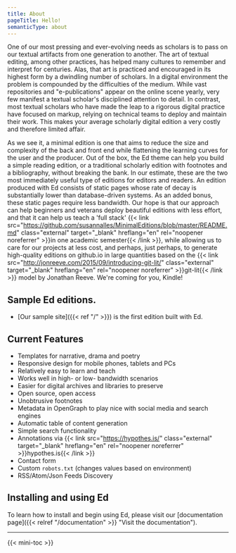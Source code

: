 ```yaml
---
title: About
pageTitle: Hello!
semanticType: about
---
```


One of our most pressing and ever-evolving needs as scholars is to pass on our textual artifacts
from one generation to another. The art of textual editing, among other practices, has helped many
cultures to remember and interpret for centuries. Alas, that art is practiced and encouraged in its
highest form by a dwindling number of scholars. In a digital environment the problem is compounded
by the difficulties of the medium. While vast repositories and "e-publications" appear on the
online scene yearly, very few manifest a textual scholar's disciplined attention to detail. In
contrast, most textual scholars who have made the leap to a rigorous digital practice have focused
on markup, relying on technical teams to deploy and maintain their work. This makes your average
scholarly digital edition a very costly and therefore limited affair.


As we see it, a minimal edition is one that aims to reduce the size and complexity of the back and
front end while flattening the learning curves for the user and the producer. Out of the box, the Ed
theme can help you build a simple reading edition, or a traditional scholarly edition with footnotes
and a bibliography, without breaking the bank. In our estimate, these are the two most immediately
useful type of editions for editors and readers. An edition produced with Ed consists of static
pages whose rate of decay is substantially lower than database-driven systems. As an added bonus,
these static pages require less bandwidth. Our hope is that our approach can help beginners and
veterans deploy beautiful editions with less effort, and that it can help us teach a 'full stack'
{{< link src="https://github.com/susannalles/MinimalEditions/blob/master/README.md" class="external" target="_blank" hreflang="en" rel="noopener noreferrer" >}}in one academic semester{{< /link >}},
while allowing us to care for our projects at less cost, and perhaps, just perhaps, to generate
high-quality editions on github.io in large quantities based on the
{{< link src="http://jonreeve.com/2015/09/introducing-git-lit/" class="external" target="_blank" hreflang="en" rel="noopener noreferrer" >}}git-lit{{< /link >}} model by Jonathan Reeve. We're coming
for you, Kindle!

## Sample Ed editions.


- [Our sample site]({{< ref "/" >}}) is the first edition built with Ed.

## Current Features

- Templates for narrative, drama and poetry
- Responsive design for mobile phones, tablets and PCs
- Relatively easy to learn and teach
- Works well in high- or low- bandwidth scenarios
- Easier for digital archives and libraries to preserve
- Open source, open access
- Unobtrusive footnotes
- Metadata in OpenGraph to play nice with social media and search engines
- Automatic table of content generation
- Simple search functionality
- Annotations via {{< link src="https://hypothes.is/" class="external" target="_blank" hreflang="en" rel="noopener noreferrer" >}}hypothes.is{{< /link >}}
- Contact form
- Custom `robots.txt` (changes values based on environment)
- RSS/Atom/Json Feeds Discovery


## Installing and using Ed

To learn how to install and begin using Ed, please visit our
[documentation page]({{< relref "/documentation" >}} "Visit the documentation").

---

{{< mini-toc >}}
